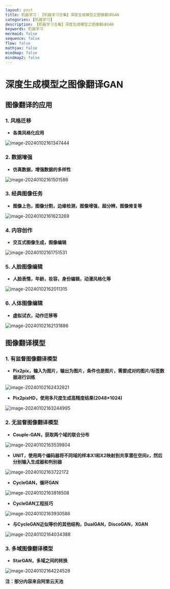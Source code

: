 ```yaml
---
layout: post
title: 机器学习｜【机器学习合集】深度生成模型之图像翻译GAN
categories: [机器学习]
description: 【机器学习合集】深度生成模型之图像翻译GAN
keywords: 机器学习
mermaid: false
sequence: false
flow: false
mathjax: false
mindmap: false
mindmap2: false
---
```



# 深度生成模型之图像翻译GAN

## 图像翻译的应用

### 1. 风格迁移

- **各类风格化应用**

![image-20240102161347444](/images/posts/image-20240102161347444.png)

### 2. 数据增强

- **仿真数据，增强数据的多样性**

![image-20240102161501586](/images/posts/image-20240102161501586.png)



### 3. 经典图像任务

- **图像上色，图像分割，边缘检测，图像增强，超分辨，图像修复等**

![image-20240102161623269](/images/posts/image-20240102161623269.png)

### 4. 内容创作

- **交互式图像生成，图像编辑**

![image-20240102161751531](/images/posts/image-20240102161751531.png)

### 5. 人脸图像编辑

- **人脸表情，年龄，妆容，身份编辑，动漫风格化等**

![image-20240102162011315](/images/posts/image-20240102162011315.png)

### 6. 人体图像编辑

- **虚拟试衣，动作迁移等**

![image-20240102162131886](/images/posts/image-20240102162131886.png)

## 图像翻译模型

### 1. 有监督图像翻译模型

- **Pix2pix，输入为图片，输出为图片，条件也是图片，需要成对的图片/标签数据进行训练**

![image-20240102162432821](/images/posts/image-20240102162432821.png)

- **Pix2pixHD，使用多尺度生成高精度结果(2048×1024)**

![image-20240102163244995](/images/posts/image-20240102163244995.png)

### 2. 无监督图像翻译模型

- **Couple-GAN，获取两个域的联合分布**

![image-20240102163539804](/images/posts/image-20240102163539804.png)

- **UNIT，使用两个编码器将不同域的样本X1和X2映射到共享潜在空间z，然后分别输入生成器和判别器**

![image-20240102163722172](/images/posts/image-20240102163722172.png)

- **CycleGAN，循环GAN**

![image-20240102163818508](/images/posts/image-20240102163818508.png)

- **CycleGAN工程技巧**

![image-20240102163930586](/images/posts/image-20240102163930586.png)

- **与CycleGAN近似等价的其他结构，DualGAN，DiscoGAN，XGAN**

![image-20240102164034388](/images/posts/image-20240102164034388.png)

###  3. 多域图像翻译模型

- **StarGAN，多域之间的转换**

![image-20240102164224528](/images/posts/image-20240102164224528.png)

**注：部分内容来自阿里云天池**